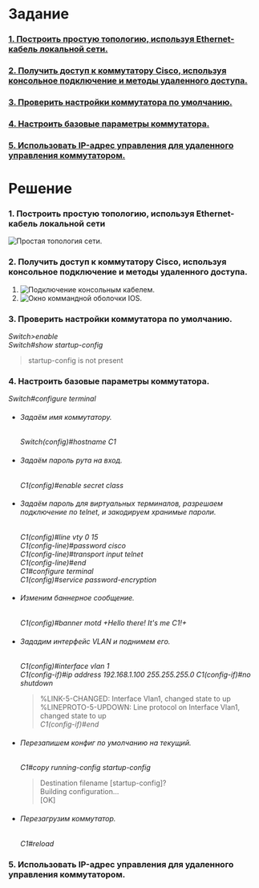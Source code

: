 # Задание
### [1. Построить простую топологию, используя Ethernet-кабель локальной сети.](#1)
### [2. Получить доступ к коммутатору Cisco, используя консольное подключение и методы удаленного доступа.](#2)
### [3. Проверить настройки коммутатора по умолчанию.](#3)
### [4. Настроить базовые параметры коммутатора.](#4)
### [5. Использовать IP-адрес управления для удаленного управления коммутатором.](#5)
# Решение
### <a name="1"> 1. Построить простую топологию, используя Ethernet-кабель локальной сети</a>

<image src="./Simple topology.PNG" alt="Простая топология сети.">

### <a name="2"> 2. Получить доступ к коммутатору Cisco, используя консольное подключение и методы удаленного доступа.</a>

  1. <image src="./Console.PNG" alt="Подключение консольным кабелем.">
  
  2. <image src="./cli.PNG" alt="Окно коммандной оболочки IOS.">
  
### <a name="3"> 3. Проверить настройки коммутатора по умолчанию.</a>
  *Switch>enable*  
     *Switch#show startup-config*  
   >startup-config is not present
  
### <a name="4"> 4. Настроить базовые параметры коммутатора.</a>
  *Switch#configure terminal*
  * ###### Задаём имя коммутатору.
    *Switch(config)#hostname C1*
  * ###### Задаём пароль рута на вход.
    *C1(config)#enable secret class*
  * ###### Задаём пароль для виртуальных терминалов, разрешаем подключение по telnet, и закодируем хранимые пароли.
    *C1(config)#line vty 0 15*  
    *C1(config-line)#password cisco*  
    *C1(config-line)#transport input telnet*  
    *C1(config-line)#end*  
    *C1#configure terminal*  
    *C1(config)#service password-encryption*  
  * ###### Изменим баннерное сообщение.
    *C1(config)#banner motd +Hello there! It's me C1!+*
  * ###### Зададим интерфейс VLAN и поднимем его.
    *C1(config)#interface vlan 1*  
    *C1(config-if)#ip address 192.168.1.100 255.255.255.0*
    *C1(config-if)#no shutdown*   
    >%LINK-5-CHANGED: Interface Vlan1, changed state to up  
    >%LINEPROTO-5-UPDOWN: Line protocol on Interface Vlan1, changed state to up  
  *C1(config-if)#end*    
  * ###### Перезапишем конфиг по умолчанию на текущий.
    *C1#copy running-config startup-config*  
    >Destination filename [startup-config]?  
    >Building configuration...  
    >[OK]  
  * ###### Перезагрузим коммутатор.
    *C1#reload*  
### <a name="5"> 5. Использовать IP-адрес управления для удаленного управления коммутатором.</a>
  
